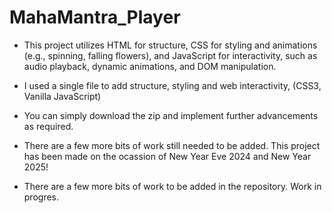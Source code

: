 # MahaMantra_Player

- This project utilizes HTML for structure, CSS for styling and animations (e.g., spinning, falling flowers), and JavaScript for interactivity, such as audio playback, dynamic animations, and DOM manipulation.

- I used a single file to add structure, styling and web interactivity, (CSS3, Vanilla JavaScript)
  
- You can simply download the zip and implement further advancements as required.  

- There are a few more bits of work still needed to be added. This project has been made on the ocassion of New Year Eve 2024 and New Year 2025!

- There are a few more bits of work to be added in the repository. Work in progres.
